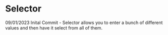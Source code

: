 # Selector

09/01/2023 Inital Commit - Selector allows you to enter a bunch of different values and then have it select from all of them.
